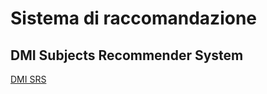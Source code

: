 # Sistema di raccomandazione

## DMI Subjects Recommender System

<a href="https://gigi-g.github.io/Sistema-di-raccomandazione/" target="_blank">DMI SRS</a>

